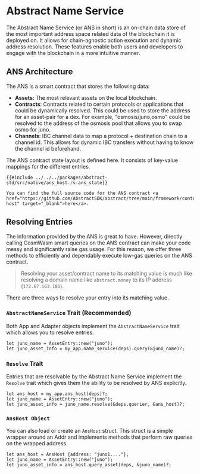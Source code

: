 # Abstract Name Service

The Abstract Name Service (or ANS in short) is an on-chain data store of the most important address space related data of the blockchain it is deployed on. It allows for chain-agnostic action execution and dynamic address resolution. These features enable both users and developers to engage with the blockchain in a more intuitive manner.

## ANS Architecture

The ANS is a smart contract that stores the following data:

- **Assets**: The most relevant assets on the local blockchain.
- **Contracts**: Contracts related to certain protocols or applications that could be dynamically resolved. This could
  be used to store the address for an asset-pair for a dex. For example, "osmosis/juno,osmo" could be resolved to the
  address of
  the osmosis pool that allows you to swap osmo for juno.
- **Channels**: IBC channel data to map a protocol + destination chain to a channel id. This allows for dynamic IBC
  transfers without having to know the channel id beforehand.

The ANS contract state layout is defined here. It consists of key-value mappings for the different entries.

```rust,no_run
{{#include ../../../packages/abstract-std/src/native/ans_host.rs:ans_state}}
```

```admonish info
You can find the full source code for the ANS contract <a href="https://github.com/AbstractSDK/abstract/tree/main/framework/contracts/native/ans-host" target="_blank">here</a>.
```

## Resolving Entries

The information provided by the ANS is great to have. However, directly calling CosmWasm smart queries on the ANS contract can
make your code messy and significantly raise gas usage. For this reason, we offer three methods to efficiently and
dependably execute low-gas queries on the ANS contract.

> Resolving your asset/contract name to its matching value is much like resolving a domain name like `abstract.money` to
> its IP address (`172.67.163.181`).

There are three ways to resolve your entry into its matching value.

### `AbstractNameService` Trait (Recommended)

Both App and Adapter objects implement the `AbstractNameService` trait which allows you to resolve entries.

```rust,ignore
let juno_name = AssetEntry::new("juno");
let juno_asset_info = my_app.name_service(deps).query(&juno_name)?;
```

### `Resolve` Trait

Entries that are resolvable by the Abstract Name Service implement the `Resolve` trait which gives them the ability to
be resolved by ANS explicitly.

```rust,ignore
let ans_host = my_app.ans_host(deps)?;
let juno_name = AssetEntry::new("juno");
let juno_asset_info = juno_name.resolve(&deps.querier, &ans_host)?;
```

### `AnsHost Object`

You can also load or create an `AnsHost` struct. This struct is a simple wrapper around an Addr and implements methods
that perform raw queries on the wrapped address.

```rust,ignore
let ans_host = AnsHost {address: "juno1...."};
let juno_name = AssetEntry::new("juno");
let juno_asset_info = ans_host.query_asset(deps, &juno_name)?;
```
